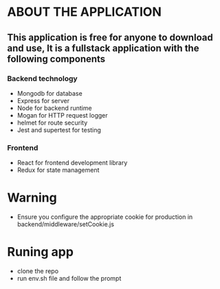 # ABOUT THE APPLICATION

## This application is free for anyone to download and use, It is a fullstack application with the following components

### Backend technology

- Mongodb for database
- Express for server
- Node for backend runtime
- Mogan for HTTP request logger
- helmet for route security
- Jest and supertest for testing

### Frontend

- React for frontend development library
- Redux for state management

# Warning
- Ensure you configure the appropriate cookie for production in backend/middleware/setCookie.js

# Runing app
+ clone the repo
+ run env.sh file and follow the prompt